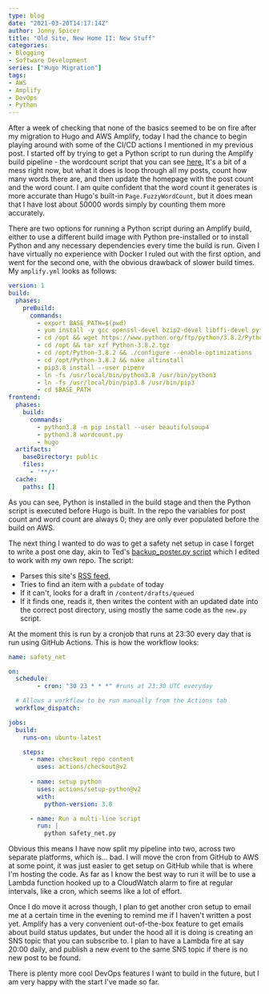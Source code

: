 ```yaml
---
type: blog
date: "2021-03-20T14:17:14Z"
author: Jonny Spicer
title: "Old Site, New Home II: New Stuff"
categories:
- Blogging
- Software Development
series: ["Hugo Migration"]
tags:
- AWS
- Amplify
- DevOps
- Python
---
```

After a week of checking that none of the basics seemed to be on fire after my migration to Hugo and AWS Amplify, today I had the chance to begin playing around with some of the CI/CD actions
I mentioned in my previous post. I started off by trying to get a Python script to run during
the Amplify build pipeline - the wordcount script that you can see [here.](https://github.com/jonnyspicer/jonnyspicer.com/blob/main/wordcount.py) It's a bit of a mess right now, but what it
does is loop through all my posts, count how many words there are, and then update the homepage
with the post count and the word count. I am quite confident that the word count it generates
is more accurate than Hugo's built-in ```Page.FuzzyWordCount```, but it does mean that I have
lost about 50000 words simply by counting them more accurately.

There are two options for running a Python script during an Amplify build, either to use a
different build image with Python pre-installed or to install Python and any necessary
dependencies every time the build is run. Given I have virtually no experience with Docker
I ruled out with the first option, and went for the second one, with the obvious drawback of
slower build times. My ```amplify.yml``` looks as follows:

```yml
version: 1
build:
  phases:
    preBuild:
      commands:
        - export BASE_PATH=$(pwd)
        - yum install -y gcc openssl-devel bzip2-devel libffi-devel python3.8-pip
        - cd /opt && wget https://www.python.org/ftp/python/3.8.2/Python-3.8.2.tgz
        - cd /opt && tar xzf Python-3.8.2.tgz 
        - cd /opt/Python-3.8.2 && ./configure --enable-optimizations
        - cd /opt/Python-3.8.2 && make altinstall
        - pip3.8 install --user pipenv
        - ln -fs /usr/local/bin/python3.8 /usr/bin/python3
        - ln -fs /usr/local/bin/pip3.8 /usr/bin/pip3
        - cd $BASE_PATH
frontend:
  phases:
    build:
      commands:
        - python3.8 -m pip install --user beautifulsoup4
        - python3.8 wordcount.py
        - hugo
  artifacts:
    baseDirectory: public
    files:
      - '**/*'
  cache:
    paths: []
```

As you can see, Python is installed in the build stage and then the Python script is executed
before Hugo is built. In the repo the variables for post count and word count are always 0;
they are only ever populated before the build on AWS.

The next thing I wanted to do was to get a safety net setup in case I forget to write a post one
day, akin to Ted's [backup_poster.py script](https://github.com/sted9000/sted9000.github.io/blob/master/backup_poster.py) which I edited to work with my own repo.
The script:

- Parses this site's [RSS feed,](/index.xml)
- Tries to find an item with a ```pubdate``` of today
- If it can't, looks for a draft in ```/content/drafts/queued```
- If it finds one, reads it, then writes the content with an updated date into the correct post directory, using mostly the same code as the ```new.py``` script.

At the moment this is run by a cronjob that runs at 23:30 every day that is
run using GitHub Actions. This is how the workflow looks:

```yml
name: safety_net

on:
  schedule:
        - cron: "30 23 * * *" #runs at 23:30 UTC everyday

  # Allows a workflow to be run manually from the Actions tab
  workflow_dispatch:

jobs:
  build:
    runs-on: ubuntu-latest

    steps:
      - name: checkout repo content
        uses: actions/checkout@v2
      
      - name: setup python
        uses: actions/setup-python@v2
        with:
          python-version: 3.8

      - name: Run a multi-line script
        run: |
          python safety_net.py
```

Obvious this means I have now split my pipeline into two, across two separate
platforms, which is... bad. I will move the cron from GitHub to AWS at some
point, it was just easier to get setup on GitHub while that is where I'm
hosting the code. As far as I know the best way to run it will be to use a
Lambda function hooked up to a CloudWatch alarm to fire at regular intervals,
like a cron, which seems like a lot of effort.

Once I do move it across though, I plan to get another cron setup to email me
at a certain time in the evening to remind me if I haven't written a post
yet. Amplify has a very convenient out-of-the-box feature to get emails about
build status updates, but under the hood all it is doing is creating an SNS
topic that you can subscribe to. I plan to have a Lambda fire at say 20:00 daily,
and publish a new event to the same SNS topic if there is no new post to be found.

There is plenty more cool DevOps features I want to build in the future, but I
am very happy with the start I've made so far.
